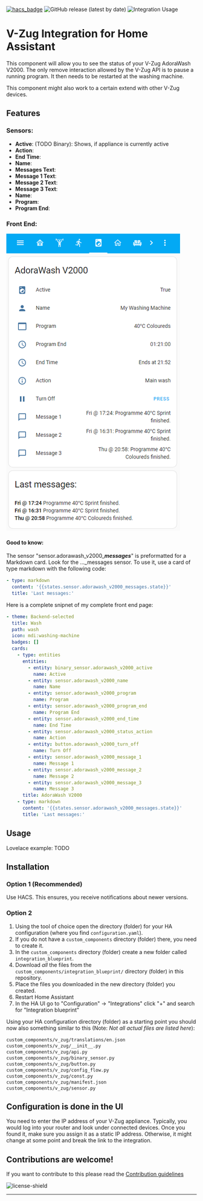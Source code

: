 [![hacs_badge](https://img.shields.io/badge/HACS-Custom-41BDF5.svg?style=for-the-badge)](https://github.com/hacs/integration)
![GitHub release (latest by date)](https://img.shields.io/github/v/release/magicmatt007/v_zug?color=41BDF5&style=for-the-badge)
![Integration Usage](https://img.shields.io/badge/dynamic/json?color=41BDF5&style=for-the-badge&logo=home-assistant&label=usage&suffix=%20installs&cacheSeconds=15600&url=https://analytics.home-assistant.io/custom_integrations.json&query=$.v_zug.total)

# V-Zug Integration for Home Assistant

This component will allow you to see the status of your V-Zug AdoraWash V2000. The only remove interaction allowed by the V-Zug API is to pause a running program. It then needs to be restarted at the washing machine.

This component might also work to a certain extend with other V-Zug devices.

## Features

### Sensors:
- **Active**: (TODO Binary): Shows, if appliance is currently active
- **Action**:
- **End Time**:
- **Name**:
- **Messages Text**:
- **Message 1 Text**:
- **Message 2 Text**:
- **Message 3 Text**:
- **Name**:
- **Program**:
- **Program End**:

### Front End:
![My Image](img/screenshot.png)


#### Good to know:

The sensor "sensor.adorawash_v2000_***messages***" is preformatted for a Markdown card. Look for the ..._messages sensor.
To use it, use a card of type markdown with the following code:

``` YAML
- type: markdown
  content: '{{states.sensor.adorawash_v2000_messages.state}}'
  title: 'Last messages:'

```

Here is a complete snipnet of my complete front end page:

``` YAML
- theme: Backend-selected
  title: Wash
  path: wash
  icon: mdi:washing-machine
  badges: []
  cards:
    - type: entities
      entities:
        - entity: binary_sensor.adorawash_v2000_active
          name: Active
        - entity: sensor.adorawash_v2000_name
          name: Name
        - entity: sensor.adorawash_v2000_program
          name: Program
        - entity: sensor.adorawash_v2000_program_end
          name: Program End
        - entity: sensor.adorawash_v2000_end_time
          name: End Time
        - entity: sensor.adorawash_v2000_status_action
          name: Action
        - entity: button.adorawash_v2000_turn_off
          name: Turn Off
        - entity: sensor.adorawash_v2000_message_1
          name: Message 1
        - entity: sensor.adorawash_v2000_message_2
          name: Message 2
        - entity: sensor.adorawash_v2000_message_3
          name: Message 3
      title: AdoraWash V2000
    - type: markdown
      content: '{{states.sensor.adorawash_v2000_messages.state}}'
      title: 'Last messages:'
```


## Usage

Lovelace example: TODO


## Installation
### Option 1 (Recommended)

Use HACS. This ensures, you receive notifications about newer versions.

### Option 2

1. Using the tool of choice open the directory (folder) for your HA configuration (where you find `configuration.yaml`).
2. If you do not have a `custom_components` directory (folder) there, you need to create it.
3. In the `custom_components` directory (folder) create a new folder called `integration_blueprint`.
4. Download _all_ the files from the `custom_components/integration_blueprint/` directory (folder) in this repository.
5. Place the files you downloaded in the new directory (folder) you created.
6. Restart Home Assistant
7. In the HA UI go to "Configuration" -> "Integrations" click "+" and search for "Integration blueprint"

Using your HA configuration directory (folder) as a starting point you should now also something similar to this (Note: _Not all actual files are listed here_):

```text
custom_components/v_zug/translations/en.json
custom_components/v_zug/__init__.py
custom_components/v_zug/api.py
custom_components/v_zug/binary_sensor.py
custom_components/v_zug/button.py
custom_components/v_zug/config_flow.py
custom_components/v_zug/const.py
custom_components/v_zug/manifest.json
custom_components/v_zug/sensor.py
```

## Configuration is done in the UI

You need to enter the IP address of your V-Zug appliance. Typically, you would log into your router and look under connected devices. Once you found it, make sure you assign it as a static IP address. Otherwise, it might change at some point and break the link to the integration.


<!---->

## Contributions are welcome!

If you want to contribute to this please read the [Contribution guidelines](CONTRIBUTING.md)

![license-shield]

***

[integration_blueprint]: https://github.com/custom-components/integration_blueprint
[buymecoffee]: https://www.buymeacoffee.com/ludeeus
[buymecoffeebadge]: https://img.shields.io/badge/buy%20me%20a%20coffee-donate-yellow.svg?style=for-the-badge
[commits-shield]: https://img.shields.io/github/commit-activity/y/custom-components/blueprint.svg?style=for-the-badge
[commits]: https://github.com/magicmatt007/v_zug/commits/master
[hacs]: https://github.com/custom-components/hacs
[hacsbadge]: https://img.shields.io/badge/HACS-Custom-orange.svg?style=for-the-badge
[discord]: https://discord.gg/Qa5fW2R
[discord-shield]: https://img.shields.io/discord/330944238910963714.svg?style=for-the-badge
[exampleimg]: example.png
[forum-shield]: https://img.shields.io/badge/community-forum-brightgreen.svg?style=for-the-badge
[forum]: https://community.home-assistant.io/
[license-shield]: https://img.shields.io/github/license/custom-components/blueprint.svg?style=for-the-badge
[maintenance-shield]: https://img.shields.io/badge/maintainer-Joakim%20Sørensen%20%40ludeeus-blue.svg?style=for-the-badge
[releases-shield]: https://img.shields.io/github/release/custom-components/blueprint.svg?style=for-the-badge
[releases]: https://github.com/custom-components/integration_blueprint/releases
